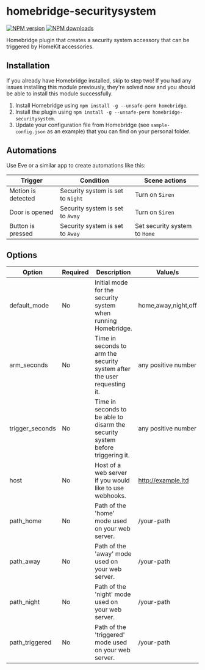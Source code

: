 # homebridge-securitysystem
[![NPM version](https://img.shields.io/npm/v/homebridge-securitysystem.svg)](https://www.npmjs.com/package/homebridge-securitysystem) [![NPM downloads](https://img.shields.io/npm/dt/homebridge-securitysystem.svg)](https://www.npmjs.com/package/homebridge-securitysystem)

Homebridge plugin that creates a security system accessory that can be triggered by HomeKit accessories.

## Installation
If you already have Homebridge installed, skip to step two! If you had any issues installing this module previously, they're solved now and you should be able to install this module successfully.

1. Install Homebridge using `npm install -g --unsafe-perm homebridge`.
2. Install the plugin using `npm install -g --unsafe-perm homebridge-securitysystem`.
3. Update your configuration file from Homebridge (see `sample-config.json` as an example) that you can find on your personal folder.

## Automations
Use Eve or a similar app to create automations like this:

| Trigger            | Condition                         | Scene actions                 |
|--------------------|-----------------------------------|-------------------------------|
| Motion is detected | Security system is set to `Night` | Turn on `Siren`               |
| Door is opened     | Security system is set to `Away`  | Turn on `Siren`               |
| Button is pressed  | Security system is set to `Away`  | Set security system to `Home` |

## Options
| Option          | Required | Description                                                                    | Value/s                |
|-----------------|----------|--------------------------------------------------------------------------------|------------------------|
| default_mode    | No       | Initial mode for the security system when running Homebridge.                  | home,away,night,off    |
| arm_seconds     | No       | Time in seconds to arm the security system after the user requesting it.       | any positive number    |
| trigger_seconds | No       | Time in seconds to be able to disarm the security system before triggering it. | any positive number    |
| host            | No       | Host of a web server if you would like to use webhooks.                        | http://example.ltd     |
| path_home       | No       | Path of the 'home' mode used on your web server.                               | /your-path             |
| path_away       | No       | Path of the 'away' mode used on your web server.                               | /your-path             |
| path_night      | No       | Path of the 'night' mode used on your web server.                              | /your-path             |
| path_triggered  | No       | Path of the 'triggered' mode used on your web server.                          | /your-path             |
